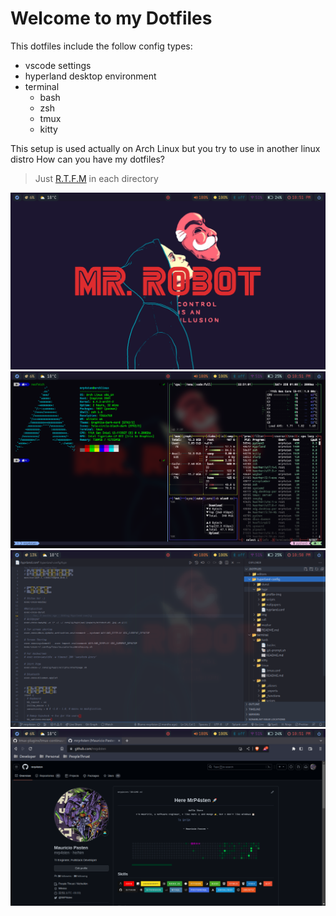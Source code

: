 # Welcome to my Dotfiles

This dotfiles include the follow config types:

- vscode settings
- hyperland desktop environment
- terminal
  - bash
  - zsh
  - tmux
  - kitty

This setup is used actually on Arch Linux but you try to use in another linux distro
How can you have my dotfiles?

> Just [R.T.F.M](https://en.wikipedia.org/wiki/RTFM) in each directory

![Preview Desktop](.img/desktop.png)
![Preview tmux](.img/tmux.png)
![Preview Hyperland Config](.img/hyprland.png)
![Preview GitHub Profile](.img/github-profile.png)

